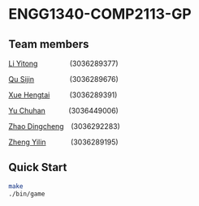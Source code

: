 # ENGG1340-COMP2113-GP

## Team members 
[Li Yitong](https://github.com/Lyt060814)&ensp;&ensp;&ensp;&ensp;&ensp;&ensp;&ensp;&ensp;&ensp;(3036289377)

[Qu Sijin](https://github.com/Rosette2048)&ensp;&ensp;&ensp;&ensp;&ensp;&ensp;&ensp;&ensp;&ensp;&ensp;(3036289676)

[Xue Hengtai](https://github.com/R1card0xht)&ensp;&ensp;&ensp;&ensp;&ensp; (3036289391)

[Yu Chuhan](https://github.com/Yu-Chuhan)&ensp;&ensp;&ensp;&ensp;&ensp;&ensp; (3036449006)

[Zhao Dingcheng](https://github.com/sh0redry)&ensp;&ensp;(3036292283)

[Zheng Yilin](https://github.com/Yilinss27)&ensp;&ensp;&ensp;&ensp;&ensp;&ensp;&ensp;(3036289195)
## Quick Start

```bash
make
./bin/game
```
